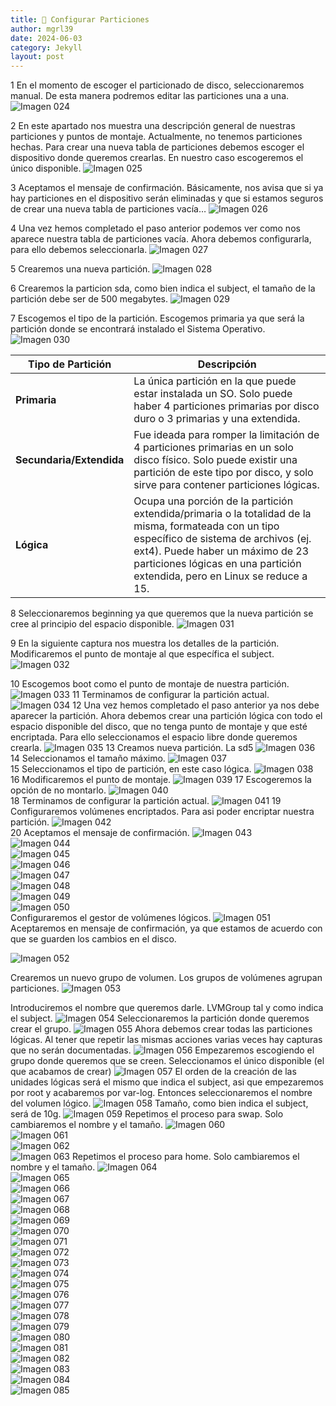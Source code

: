 ```yaml
---
title: 📂 Configurar Particiones
author: mgrl39
date: 2024-06-03
category: Jekyll
layout: post
---
```

1 En el momento de escoger el particionado de disco, seleccionaremos manual. De esta manera podremos editar las particiones una a una.
![Imagen 024](https://raw.githubusercontent.com/mgrl39/Born2BeRoot/main/steps/b2br_img_024.png)

2 En este apartado nos muestra una descripción general de nuestras particiones y puntos de montaje. Actualmente, no tenemos particiones hechas. Para crear una nueva tabla de particiones debemos escoger el dispositivo donde queremos crearlas. En nuestro caso escogeremos el único disponible.
![Imagen 025](https://raw.githubusercontent.com/mgrl39/Born2BeRoot/main/steps/b2br_img_025.png)

3 Aceptamos el mensaje de confirmación. Básicamente, nos avisa que si ya hay particiones en el dispositivo serán eliminadas y que si estamos seguros de crear una nueva tabla de particiones vacía…
![Imagen 026](https://raw.githubusercontent.com/mgrl39/Born2BeRoot/main/steps/b2br_img_026.png)

4 Una vez hemos completado el paso anterior podemos ver como nos aparece nuestra tabla de particiones vacía. Ahora debemos configurarla, para ello debemos seleccionarla.
![Imagen 027](https://raw.githubusercontent.com/mgrl39/Born2BeRoot/main/steps/b2br_img_027.png)

5 Crearemos una nueva partición.
![Imagen 028](https://raw.githubusercontent.com/mgrl39/Born2BeRoot/main/steps/b2br_img_028.png)

6 Crearemos la particion sda, como bien indica el subject, el tamaño de la partición debe ser de 500 megabytes.
![Imagen 029](https://raw.githubusercontent.com/mgrl39/Born2BeRoot/main/steps/b2br_img_029.png)

7 Escogemos el tipo de la partición. Escogemos primaria ya que será la partición donde se encontrará instalado el Sistema Operativo.
![Imagen 030](https://raw.githubusercontent.com/mgrl39/Born2BeRoot/main/steps/b2br_img_030.png)

| **Tipo de Partición**     | **Descripción**                                                                                                                                           |
|---------------------------|-----------------------------------------------------------------------------------------------------------------------------------------------------------|
| **Primaria**              | La única partición en la que puede estar instalada un SO. Solo puede haber 4 particiones primarias por disco duro o 3 primarias y una extendida.           |
| **Secundaria/Extendida**  | Fue ideada para romper la limitación de 4 particiones primarias en un solo disco físico. Solo puede existir una partición de este tipo por disco, y solo sirve para contener particiones lógicas. |
| **Lógica**                | Ocupa una porción de la partición extendida/primaria o la totalidad de la misma, formateada con un tipo específico de sistema de archivos (ej. ext4). Puede haber un máximo de 23 particiones lógicas en una partición extendida, pero en Linux se reduce a 15.                                          |


8 Seleccionaremos beginning ya que queremos que la nueva partición se cree al principio del espacio disponible.
![Imagen 031](https://raw.githubusercontent.com/mgrl39/Born2BeRoot/main/steps/b2br_img_031.png) 

9 En la siguiente captura nos muestra los detalles de la partición. Modificaremos el punto de montaje al que específica el subject.
![Imagen 032](https://raw.githubusercontent.com/mgrl39/Born2BeRoot/main/steps/b2br_img_032.png)  

10 Escogemos boot como el punto de montaje de nuestra partición.
![Imagen 033](https://raw.githubusercontent.com/mgrl39/Born2BeRoot/main/steps/b2br_img_033.png) 
11 Terminamos de configurar la partición actual.
![Imagen 034](https://raw.githubusercontent.com/mgrl39/Born2BeRoot/main/steps/b2br_img_034.png) 
12 Una vez hemos completado el paso anterior ya nos debe aparecer la partición. Ahora debemos crear una partición lógica con todo el espacio disponible del disco, que no tenga punto de montaje y que esté encriptada. Para ello seleccionamos el espacio libre donde queremos crearla.
![Imagen 035](https://raw.githubusercontent.com/mgrl39/Born2BeRoot/main/steps/b2br_img_035.png) 
13 Creamos nueva partición. La sd5
![Imagen 036](https://raw.githubusercontent.com/mgrl39/Born2BeRoot/main/steps/b2br_img_036.png)  
14 Seleccionamos el tamaño máximo.
![Imagen 037](https://raw.githubusercontent.com/mgrl39/Born2BeRoot/main/steps/b2br_img_037.png)  
15 Seleccionamos el tipo de partición, en este caso lógica.
![Imagen 038](https://raw.githubusercontent.com/mgrl39/Born2BeRoot/main/steps/b2br_img_038.png)  
16 Modificaremos el punto de montaje.
![Imagen 039](https://raw.githubusercontent.com/mgrl39/Born2BeRoot/main/steps/b2br_img_039.png)
17 Escogeremos la opción de no montarlo.
![Imagen 040](https://raw.githubusercontent.com/mgrl39/Born2BeRoot/main/steps/b2br_img_040.png)  
18 Terminamos de configurar la partición actual.
![Imagen 041](https://raw.githubusercontent.com/mgrl39/Born2BeRoot/main/steps/b2br_img_041.png) 
19 Configuraremos volúmenes encriptados. Para asi poder encriptar nuestra partición.
![Imagen 042](https://raw.githubusercontent.com/mgrl39/Born2BeRoot/main/steps/b2br_img_042.png)  
20 Aceptamos el mensaje de confirmación.
![Imagen 043](https://raw.githubusercontent.com/mgrl39/Born2BeRoot/main/steps/b2br_img_043.png)  
![Imagen 044](https://raw.githubusercontent.com/mgrl39/Born2BeRoot/main/steps/b2br_img_044.png)  
![Imagen 045](https://raw.githubusercontent.com/mgrl39/Born2BeRoot/main/steps/b2br_img_045.png)  
![Imagen 046](https://raw.githubusercontent.com/mgrl39/Born2BeRoot/main/steps/b2br_img_046.png)  
![Imagen 047](https://raw.githubusercontent.com/mgrl39/Born2BeRoot/main/steps/b2br_img_047.png)  
![Imagen 048](https://raw.githubusercontent.com/mgrl39/Born2BeRoot/main/steps/b2br_img_048.png)  
![Imagen 049](https://raw.githubusercontent.com/mgrl39/Born2BeRoot/main/steps/b2br_img_049.png)  
![Imagen 050](https://raw.githubusercontent.com/mgrl39/Born2BeRoot/main/steps/b2br_img_050.png)  
Configuraremos el gestor de volúmenes lógicos.
![Imagen 051](https://raw.githubusercontent.com/mgrl39/Born2BeRoot/main/steps/b2br_img_051.png)  
Aceptaremos en mensaje de confirmación, ya que estamos de acuerdo con que se guarden los cambios en el disco.

![Imagen 052](https://raw.githubusercontent.com/mgrl39/Born2BeRoot/main/steps/b2br_img_052.png)  

Crearemos un nuevo grupo de volumen. Los grupos de volúmenes agrupan particiones.
![Imagen 053](https://raw.githubusercontent.com/mgrl39/Born2BeRoot/main/steps/b2br_img_053.png)

Introduciremos el nombre que queremos darle. LVMGroup tal y como indica el subject.
![Imagen 054](https://raw.githubusercontent.com/mgrl39/Born2BeRoot/main/steps/b2br_img_054.png)
Seleccionaremos la partición donde queremos crear el grupo.
![Imagen 055](https://raw.githubusercontent.com/mgrl39/Born2BeRoot/main/steps/b2br_img_055.png)
Ahora debemos crear todas las particiones lógicas. Al tener que repetir las mismas acciones varias veces hay capturas que no serán documentadas.
![Imagen 056](https://raw.githubusercontent.com/mgrl39/Born2BeRoot/main/steps/b2br_img_056.png)
Empezaremos escogiendo el grupo donde queremos que se creen. Seleccionamos el único disponible (el que acabamos de crear)
![Imagen 057](https://raw.githubusercontent.com/mgrl39/Born2BeRoot/main/steps/b2br_img_057.png)
El orden de la creación de las unidades lógicas será el mismo que indica el subject, asi que empezaremos por root y acabaremos por var-log. Entonces seleccionaremos el nombre del volumen lógico.
![Imagen 058](https://raw.githubusercontent.com/mgrl39/Born2BeRoot/main/steps/b2br_img_058.png)
Tamaño, como bien indica el subject, será de 10g.
![Imagen 059](https://raw.githubusercontent.com/mgrl39/Born2BeRoot/main/steps/b2br_img_059.png)
Repetimos el proceso para swap. Solo cambiaremos el nombre y el tamaño.
![Imagen 060](https://raw.githubusercontent.com/mgrl39/Born2BeRoot/main/steps/b2br_img_060.png)  
![Imagen 061](https://raw.githubusercontent.com/mgrl39/Born2BeRoot/main/steps/b2br_img_061.png)  
![Imagen 062](https://raw.githubusercontent.com/mgrl39/Born2BeRoot/main/steps/b2br_img_062.png)  
![Imagen 063](https://raw.githubusercontent.com/mgrl39/Born2BeRoot/main/steps/b2br_img_063.png)
Repetimos el proceso para home. Solo cambiaremos el nombre y el tamaño.
![Imagen 064](https://raw.githubusercontent.com/mgrl39/Born2BeRoot/main/steps/b2br_img_064.png)  
![Imagen 065](https://raw.githubusercontent.com/mgrl39/Born2BeRoot/main/steps/b2br_img_065.png)  
![Imagen 066](https://raw.githubusercontent.com/mgrl39/Born2BeRoot/main/steps/b2br_img_066.png)  
![Imagen 067](https://raw.githubusercontent.com/mgrl39/Born2BeRoot/main/steps/b2br_img_067.png)  
![Imagen 068](https://raw.githubusercontent.com/mgrl39/Born2BeRoot/main/steps/b2br_img_068.png)  
![Imagen 069](https://raw.githubusercontent.com/mgrl39/Born2BeRoot/main/steps/b2br_img_069.png)  
![Imagen 070](https://raw.githubusercontent.com/mgrl39/Born2BeRoot/main/steps/b2br_img_070.png)  
![Imagen 071](https://raw.githubusercontent.com/mgrl39/Born2BeRoot/main/steps/b2br_img_071.png)  
![Imagen 072](https://raw.githubusercontent.com/mgrl39/Born2BeRoot/main/steps/b2br_img_072.png)  
![Imagen 073](https://raw.githubusercontent.com/mgrl39/Born2BeRoot/main/steps/b2br_img_073.png)  
![Imagen 074](https://raw.githubusercontent.com/mgrl39/Born2BeRoot/main/steps/b2br_img_074.png)  
![Imagen 075](https://raw.githubusercontent.com/mgrl39/Born2BeRoot/main/steps/b2br_img_075.png)  
![Imagen 076](https://raw.githubusercontent.com/mgrl39/Born2BeRoot/main/steps/b2br_img_076.png)  
![Imagen 077](https://raw.githubusercontent.com/mgrl39/Born2BeRoot/main/steps/b2br_img_077.png)  
![Imagen 078](https://raw.githubusercontent.com/mgrl39/Born2BeRoot/main/steps/b2br_img_078.png)  
![Imagen 079](https://raw.githubusercontent.com/mgrl39/Born2BeRoot/main/steps/b2br_img_079.png)  
![Imagen 080](https://raw.githubusercontent.com/mgrl39/Born2BeRoot/main/steps/b2br_img_080.png)  
![Imagen 081](https://raw.githubusercontent.com/mgrl39/Born2BeRoot/main/steps/b2br_img_081.png)  
![Imagen 082](https://raw.githubusercontent.com/mgrl39/Born2BeRoot/main/steps/b2br_img_082.png)  
![Imagen 083](https://raw.githubusercontent.com/mgrl39/Born2BeRoot/main/steps/b2br_img_083.png)  
![Imagen 084](https://raw.githubusercontent.com/mgrl39/Born2BeRoot/main/steps/b2br_img_084.png)  
![Imagen 085](https://raw.githubusercontent.com/mgrl39/Born2BeRoot/main/steps/b2br_img_085.png)  

